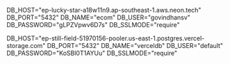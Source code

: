 DB_HOST="ep-lucky-star-a18w11n9.ap-southeast-1.aws.neon.tech"
DB_PORT="5432"
DB_NAME="ecom"
DB_USER="govindhansv"
DB_PASSWORD="gLPZVpwv6D7s"
DB_SSLMODE="require"


DB_HOST="ep-still-field-51970156-pooler.us-east-1.postgres.vercel-storage.com"
DB_PORT="5432"
DB_NAME="verceldb"
DB_USER="default"
DB_PASSWORD="KoSBl0T1AYUu"
DB_SSLMODE="require"
